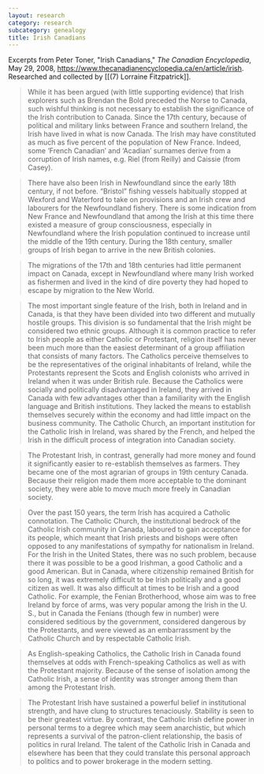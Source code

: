 ```yaml
---
layout: research
category: research
subcategory: genealogy
title: Irish Canadians
---
```


Excerpts from Peter Toner, "Irish Canadians," *The Canadian Encyclopedia*, May 29, 2008, <https://www.thecanadianencyclopedia.ca/en/article/irish>. Researched and collected by [[(7) Lorraine Fitzpatrick]].

> While it has been argued (with little supporting evidence) that Irish explorers such as Brendan the Bold preceded the Norse to Canada, such wishful thinking is not necessary to establish the significance of the Irish contribution to Canada. Since the 17th century, because of political and military links between France and southern Ireland, the Irish have lived in what is now Canada. The Irish may have constituted as much as five percent of the population of New France. Indeed, some ‘French Canadian’ and ‘Acadian’ surnames derive from a corruption of Irish names, e.g. Riel (from Reilly) and Caissie (from Casey).

> There have also been Irish in Newfoundland since the early 18th century, if not before. “Bristol” fishing vessels habitually stopped at Wexford and Waterford to take on provisions and an Irish crew and labourers for the Newfoundland fishery. There is some indication from New France and Newfoundland that among the Irish at this time there existed a measure of group consciousness, especially in Newfoundland where the Irish population continued to increase until the middle of the 19th century. During the 18th century, smaller groups of Irish began to arrive in the new British colonies.

> The migrations of the 17th and 18th centuries had little permanent impact on Canada, except in Newfoundland where many Irish worked as fishermen and lived in the kind of dire poverty they had hoped to escape by migration to the New World.

> The most important single feature of the Irish, both in Ireland and in Canada, is that they have been divided into two different and mutually hostile groups. This division is so fundamental that the Irish might be considered two ethnic groups. Although it is common practice to refer to Irish people as either Catholic or Protestant, religion itself has never been much more than the easiest determinant of a group affiliation that consists of many factors. The Catholics perceive themselves to be the representatives of the original inhabitants of Ireland, while the Protestants represent the Scots and English colonists who arrived in Ireland when it was under British rule. Because the Catholics were socially and politically disadvantaged in Ireland, they arrived in Canada with few advantages other than a familiarity with the English language and British institutions. They lacked the means to establish themselves securely within the economy and had little impact on the business community. The Catholic Church, an important institution for the Catholic Irish in Ireland, was shared by the French, and helped the Irish in the difficult process of integration into Canadian society.

> The Protestant Irish, in contrast, generally had more money and found it significantly easier to re-establish themselves as farmers. They became one of the most agrarian of groups in 19th century Canada. Because their religion made them more acceptable to the dominant society, they were able to move much more freely in Canadian society.

> Over the past 150 years, the term Irish has acquired a Catholic connotation. The Catholic Church, the institutional bedrock of the Catholic Irish community in Canada, laboured to gain acceptance for its people, which meant that Irish priests and bishops were often opposed to any manifestations of sympathy for nationalism in Ireland. For the Irish in the United States, there was no such problem, because there it was possible to be a good Irishman, a good Catholic and a good American. But in Canada, where citizenship remained British for so long, it was extremely difficult to be Irish politically and a good citizen as well. It was also difficult at times to be Irish and a good Catholic. For example, the Fenian Brotherhood, whose aim was to free Ireland by force of arms, was very popular among the Irish in the U. S., but in Canada the Fenians (though few in number) were considered seditious by the government, considered dangerous by the Protestants, and were viewed as an embarrassment by the Catholic Church and by respectable Catholic Irish.

> As English-speaking Catholics, the Catholic Irish in Canada found themselves at odds with French-speaking Catholics as well as with the Protestant majority. Because of the sense of isolation among the Catholic Irish, a sense of identity was stronger among them than among the Protestant Irish.

> The Protestant Irish have sustained a powerful belief in institutional strength, and have clung to structures tenaciously. Stability is seen to be their greatest virtue. By contrast, the Catholic Irish define power in personal terms to a degree which may seem anarchistic, but which represents a survival of the patron-client relationship, the basis of politics in rural Ireland. The talent of the Catholic Irish in Canada and elsewhere has been that they could translate this personal approach to politics and to power brokerage in the modern setting.
